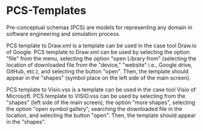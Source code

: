 # PCS-Templates
Pre-conceptual schemas (PCS) are models for representing any domain in software engineering and simulation process.

PCS template to Draw.xml is a template can be used in the case tool Draw.io of Google.
PCS template to Draw.xml can be used by selecting the option "file" from the menu, selecting the option "open Library from" (selecting the location of downloaded file from the "device," "website" i.e., Google drive, GitHub, etc.), and selecting the button "open". Then, the template should appear in the "shapes" (symbol place on the left side of the main screen).

PCS template to Visio.vss is a template can be used in the case tool Visio of Microsoft.
PCS template to VISIO.vss can be used by selecting from the "shapes" (left side of the main screen), the option "more shapes", selecting the option "open symbol gallery", searching the downloaded file in the location, and selecting the button "open". Then, the template should appear in the "shapes".
